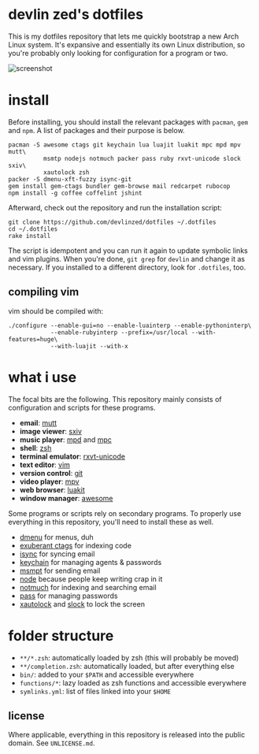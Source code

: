 devlin zed's dotfiles
=====================

This is my dotfiles repository that lets me quickly bootstrap a new Arch Linux
system.  It's expansive and essentially its own Linux distribution, so you're
probably only looking for configuration for a program or two.

![screenshot](https://raw.github.com/devlinzed/dotfiles/master/screenshot.png)

install
=======

Before installing, you should install the relevant packages with `pacman`,
`gem` and `npm`.  A list of packages and their purpose is below.

    pacman -S awesome ctags git keychain lua luajit luakit mpc mpd mpv mutt\
              msmtp nodejs notmuch packer pass ruby rxvt-unicode slock sxiv\
              xautolock zsh
    packer -S dmenu-xft-fuzzy isync-git
    gem install gem-ctags bundler gem-browse mail redcarpet rubocop
    npm install -g coffee coffelint jshint

Afterward, check out the repository and run the installation script:

    git clone https://github.com/devlinzed/dotfiles ~/.dotfiles
    cd ~/.dotfiles
    rake install

The script is idempotent and you can run it again to update symbolic links and
vim plugins.  When you're done, `git grep` for `devlin` and change it as
necessary.  If you installed to a different directory, look for `.dotfiles`,
too.

compiling vim
-------------

vim should be compiled with:

    ./configure --enable-gui=no --enable-luainterp --enable-pythoninterp\
                --enable-rubyinterp --prefix=/usr/local --with-features=huge\
                --with-luajit --with-x

what i use
==========

The focal bits are the following.  This repository mainly consists of
configuration and scripts for these programs.

* **email**: [mutt](http://mutt.org/)
* **image viewer**: [sxiv](https://bbs.archlinux.org/viewtopic.php?id=112643)
* **music player**: [mpd](http://mpd.wikia.com/wiki/Music_Player_Daemon_Wiki) and [mpc](http://mpd.wikia.com/wiki/Client:Mpc)
* **shell**: [zsh](http://zsh.org/)
* **terminal emulator**: [rxvt-unicode](https://en.wikipedia.org/wiki/Rxvt)
* **text editor**: [vim](http://vim.org)
* **version control**: [git](http://git-scm.org)
* **video player**: [mpv](http://mpv.io/index.html)
* **web browser**: [luakit](http://luakit.org)
* **window manager**: [awesome](http://awesome.naquadah.org/)

Some programs or scripts rely on secondary programs.  To properly use
everything in this repository, you'll need to install these as well.

* [dmenu](http://tools.suckless.org/dmenu/) for menus, duh
* [exuberant ctags](http://ctags.sourceforge.net/) for indexing code
* [isync](http://isync.sourceforge.net/) for syncing email
* [keychain](http://www.funtoo.org/wiki/Keychain) for managing agents & passwords
* [msmpt](http://msmtp.sourceforge.net) for sending email
* [node](http://nodejs.org) because people keep writing crap in it
* [notmuch](http://notmuchmail.org/) for indexing and searching email
* [pass](http://zx2c4.com/projects/password-store/) for managing passwords
* [xautolock](http://freecode.com/projects/xautolock) and
  [slock](http://tools.suckless.org/slock) to lock the screen

folder structure
================

- `**/*.zsh`: automatically loaded by zsh (this will probably be moved)
- `**/completion.zsh`: automatically loaded, but after everything else
- `bin/`: added to your `$PATH` and accessible everywhere
- `functions/*`: lazy loaded as zsh functions and accessible everywhere
- `symlinks.yml`: list of files linked into your `$HOME`

license
-------

Where applicable, everything in this repository is released into the public
domain.  See `UNLICENSE.md`.
